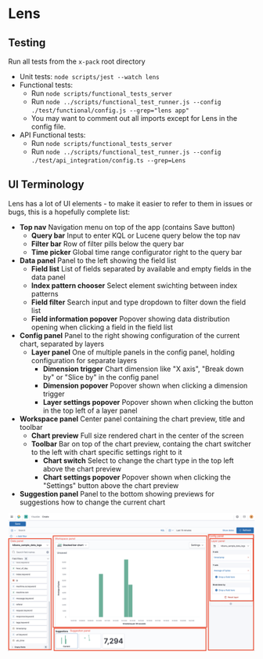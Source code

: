 # Lens

## Testing

Run all tests from the `x-pack` root directory

- Unit tests: `node scripts/jest --watch lens`
- Functional tests:
  - Run `node scripts/functional_tests_server`
  - Run `node ../scripts/functional_test_runner.js --config ./test/functional/config.js --grep="lens app"`
  - You may want to comment out all imports except for Lens in the config file.
- API Functional tests:
  - Run `node scripts/functional_tests_server`
  - Run `node ../scripts/functional_test_runner.js --config ./test/api_integration/config.ts --grep=Lens`


## UI Terminology

Lens has a lot of UI elements - to make it easier to refer to them in issues or bugs, this is a hopefully complete list:

* **Top nav** Navigation menu on top of the app (contains Save button)
  * **Query bar** Input to enter KQL or Lucene query below the top nav
  * **Filter bar** Row of filter pills below the query bar
  * **Time picker** Global time range configurator right to the query bar
* **Data panel** Panel to the left showing the field list
  * **Field list** List of fields separated by available and empty fields in the data panel
  * **Index pattern chooser** Select element swichting between index patterns
  * **Field filter** Search input and type dropdown to filter down the field list
  * **Field information popover** Popover showing data distribution opening when clicking a field in the field list
* **Config panel** Panel to the right showing configuration of the current chart, separated by layers
  * **Layer panel** One of multiple panels in the config panel, holding configuration for separate layers
    * **Dimension trigger** Chart dimension like "X axis", "Break down by" or "Slice by" in the config panel
    * **Dimension popover** Popover shown when clicking a dimension trigger
    * **Layer settings popover** Popover shown when clicking the button in the top left of a layer panel
* **Workspace panel** Center panel containing the chart preview, title and toolbar
  * **Chart preview** Full size rendered chart in the center of the screen
  * **Toolbar** Bar on top of the chart preview, containg the chart switcher to the left with chart specific settings right to it
    * **Chart switch** Select to change the chart type in the top left above the chart preview
    * **Chart settings popover** Popover shown when clicking the "Settings" button above the chart preview
* **Suggestion panel** Panel to the bottom showing previews for suggestions how to change the current chart

![Layout](./layout.png "Layout")
